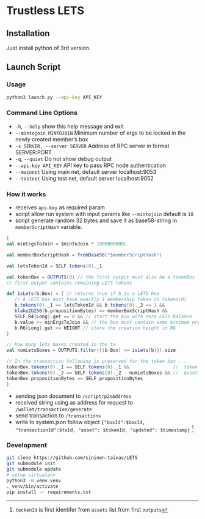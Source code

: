 # Trustless LETS
## Installation
Just install python of 3rd version.

## Launch Script
### Usage

```bash
python3 launch.py --api-key API_KEY
```

### Command Line Options
- `-h`, `--help`            show this help message and exit
- `--mintojoin MINTOJOIN` Minimum number of ergs to be locked in the newly created member’s box
- `-s SERVER, --server SERVER` Address of RPC server in format SERVER:PORT
- `-q`, `--quiet`         Do not show debug output
- `--api-key API_KEY`     API key to pass RPC node authentication
- `--mainnet`             Using main net, default server localhost:9053
- `--testnet`             Using test net, default server localhost:9052

### How it works
- receives `api-key` as required param
- script allow run system with input params like `--mintojoin` default is `10`
- script generate random 32 bytes and save it as base58-string in `memberScriptHash` variable.

```scala
{
val minErgsToJoin = $minToJoin * 1000000000L

val memberBoxScriptHash = fromBase58("$memberScriptHash")

val letsTokenId = SELF.tokens(0)._1

val tokenBox = OUTPUTS(0) // the first output must also be a tokenBox
// first output contains remaining LETS tokens

def isLets(b:Box) = { // returns true if b is a LETS box
   // A LETS box must have exactly 1 membership token in tokens(0)
   b.tokens(0)._1 == letsTokenId && b.tokens(0)._2 == 1 &&
   blake2b256(b.propositionBytes) == memberBoxScriptHash &&
   SELF.R4[Long].get == 0 && // start the box with zero LETS balance
   b.value >= minErgsToJoin && // the box must contain some minimum ergs
   b.R6[Long].get <= HEIGHT // store the creation height in R6
}

// how many lets boxes created in the tx
val numLetsBoxes = OUTPUTS.filter({(b:Box) => isLets(b)}).size

// In the transaction following is preserved for the token box ...
tokenBox.tokens(0)._1 == SELF.tokens(0)._1 &&                //  token id
tokenBox.tokens(0)._2 == SELF.tokens(0)._2 - numLetsBoxes && //  quantity
tokenBox.propositionBytes == SELF.propositionBytes
}
```

- sending json document to `/script/p2sAddress`
- received string using as address for request to `/wallet/transaction/generate`
- send transaction to `/transactions`
- write to system.json follow object `{"boxId":$boxId, "transactionId":$txId, "asset": $tokenId, "updated": $timestamp}` [^note1]

[^note1]: `tockenId` is first identifer from `assets` list from first `outputs`

### Development

```bash
git clone https://github.com/sininen-taivas/LETS
git submodule init
git submodule update
# setup virtualenv
python3 -m venv venv
. venv/bin/activate
pip install -r requirements.txt
```